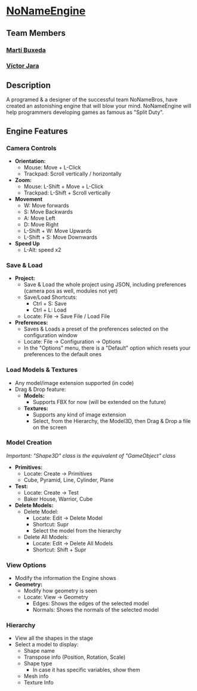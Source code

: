 # [NoNameEngine](https://github.com/BooStarGamer/NoNameEngine)
## Team Members
### [Martí Buxeda](https://github.com/BooStarGamer)
### [Víctor Jara](https://github.com/Kerali)
## Description
A programed & a designer of the successful team NoNameBros, have created an astonishing engine that will blow your mind. 
NoNameEngine will help programmers developing games as famous as "Split Duty".
## Engine Features
### Camera Controls
 - **Orientation:**
   - Mouse: Move + L-Click 
   - Trackpad: Scroll vertically / horizontally
 - **Zoom:**
   - Mouse: L-Shift + Move + L-Click
   - Trackpad: L-Shift + Scroll vertically
 - **Movement**
   - W: Move forwards
   - S: Move Backwards
   - A: Move Left
   - D: Move Right
   - L-Shift + W: Move Upwards
   - L-Shift + S: Move Downwards
 - **Speed Up**
   - L-Alt: speed x2

### Save & Load
 - **Project:**
   - Save & Load the whole project using JSON, including preferences (camera pos as well, modules not yet)
   - Save/Load Shortcuts:
     - Ctrl + S: Save
     - Ctrl + L: Load
   - Locate: File -> Save File / Load File
 - **Preferences:**
   - Saves & Loads a preset of the preferences selected on the configuration window
   - Locate: File -> Configuration -> Options
   - In the "Options" menu, there is a "Default" option which resets your preferences to the default ones

### Load Models & Textures
- Any model/image extension supported (in code)
- Drag & Drop feature:
  - **Models:**
    - Supports FBX for now (will be extended on the future) 
  - **Textures:**
    - Supports any kind of image extension
    - Select, from the Hierarchy, the Model3D, then Drag & Drop a file on the screen

### Model Creation
_Important: "Shape3D" class is the equivalent of "GameObject" class_
 - **Primitives:**
   - Locate: Create -> Primitives
   - Cube, Pyramid, Line, Cylinder, Plane
 - **Test:**
   - Locate: Create -> Test
   - Baker House, Warrior, Cube
 - **Delete Models:**
   - Delete Model:
     - Locate: Edit -> Delete Model
     - Shortcut: Supr
     - Select the model from the hierarchy
   - Delete All Models:
     - Locate: Edit -> Delete All Models
     - Shortcut: Shift + Supr

### View Options
- Modify the information the Engine shows
- **Geometry:**
  - Modify how geometry is seen
  - Locate: View -> Geometry
    - Edges: Shows the edges of the selected model
    - Normals: Shows the normals of the selected model

### Hierarchy
 - View all the shapes in the stage
 - Select a model to display:
   - Shape name
   - Transpose info (Position, Rotation, Scale)
   - Shape type
     - In case it has specific variables, show them
   - Mesh info
   - Texture Info
